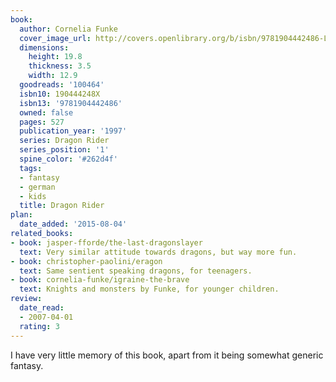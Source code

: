 ```yaml
---
book:
  author: Cornelia Funke
  cover_image_url: http://covers.openlibrary.org/b/isbn/9781904442486-L.jpg
  dimensions:
    height: 19.8
    thickness: 3.5
    width: 12.9
  goodreads: '100464'
  isbn10: 190444248X
  isbn13: '9781904442486'
  owned: false
  pages: 527
  publication_year: '1997'
  series: Dragon Rider
  series_position: '1'
  spine_color: '#262d4f'
  tags:
  - fantasy
  - german
  - kids
  title: Dragon Rider
plan:
  date_added: '2015-08-04'
related_books:
- book: jasper-fforde/the-last-dragonslayer
  text: Very similar attitude towards dragons, but way more fun.
- book: christopher-paolini/eragon
  text: Same sentient speaking dragons, for teenagers.
- book: cornelia-funke/igraine-the-brave
  text: Knights and monsters by Funke, for younger children.
review:
  date_read:
  - 2007-04-01
  rating: 3
---
```


I have very little memory of this book, apart from it being somewhat generic fantasy.
